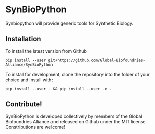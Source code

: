 # SynBioPython

Synbiopython will provide generic tools for Synthetic Biology.

Installation
------------

To install the latest version from Github

```
pip install --user git+https://github.com/Global-Biofoundries-Alliance/SynBioPython
```

To install for development, clone the repository into the folder of your choice and install with:

```
pip install --user . && pip install --user -e .
```

Contribute!
-----------

SynBioPython is developed collectively by members of the Global Biofoundries
Alliance and released on Github under the MIT license. Constributions are welcome!